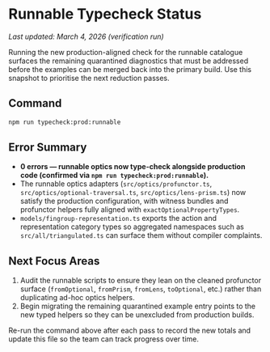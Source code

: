 # Runnable Typecheck Status

_Last updated: March 4, 2026 (verification run)_

Running the new production-aligned check for the runnable catalogue surfaces the
remaining quarantined diagnostics that must be addressed before the examples can
be merged back into the primary build. Use this snapshot to prioritise the next
reduction passes.

## Command

```bash
npm run typecheck:prod:runnable
```

## Error Summary

- **0 errors — runnable optics now type-check alongside production code (confirmed via `npm run typecheck:prod:runnable`).**
- The runnable optics adapters (`src/optics/profunctor.ts`,
  `src/optics/optional-traversal.ts`, `src/optics/lens-prism.ts`) now satisfy
  the production configuration, with witness bundles and profunctor helpers
  fully aligned with `exactOptionalPropertyTypes`.
- `models/fingroup-representation.ts` exports the action and representation
  category types so aggregated namespaces such as `src/all/triangulated.ts`
  can surface them without compiler complaints.

## Next Focus Areas

1. Audit the runnable scripts to ensure they lean on the cleaned profunctor
   surface (`fromOptional`, `fromPrism`, `fromLens`, `toOptional`, etc.) rather
   than duplicating ad-hoc optics helpers.
2. Begin migrating the remaining quarantined example entry points to the new
   typed helpers so they can be unexcluded from production builds.

Re-run the command above after each pass to record the new totals and update
this file so the team can track progress over time.
